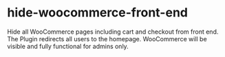 # hide-woocommerce-front-end
 Hide all WooCommerce pages including cart and checkout from front end. The Plugin redirects all users to the homepage. WooCommerce will be visible and fully functional for admins only.
